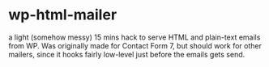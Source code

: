 # wp-html-mailer

a light (somehow messy) 15 mins hack to serve HTML and plain-text emails from WP.
Was originally made for Contact Form 7, but should work for other mailers, since it hooks fairly low-level just before the emails gets send.
